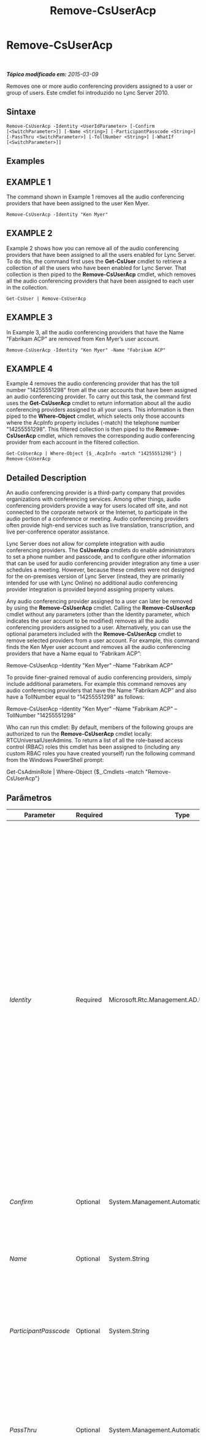 ﻿---
title: Remove-CsUserAcp
TOCTitle: Remove-CsUserAcp
ms:assetid: dec450bb-d523-468d-aee4-07fdc3d567c4
ms:mtpsurl: https://technet.microsoft.com/pt-br/library/Gg398982(v=OCS.15)
ms:contentKeyID: 49308335
ms.date: 05/19/2016
mtps_version: v=OCS.15
ms.translationtype: HT
---

# Remove-CsUserAcp

 

_**Tópico modificado em:** 2015-03-09_

Removes one or more audio conferencing providers assigned to a user or group of users. Este cmdlet foi introduzido no Lync Server 2010.

## Sintaxe

    Remove-CsUserAcp -Identity <UserIdParameter> [-Confirm [<SwitchParameter>]] [-Name <String>] [-ParticipantPasscode <String>] [-PassThru <SwitchParameter>] [-TollNumber <String>] [-WhatIf [<SwitchParameter>]]

## Examples

## EXAMPLE 1

The command shown in Example 1 removes all the audio conferencing providers that have been assigned to the user Ken Myer.

    Remove-CsUserAcp -Identity "Ken Myer"

## EXAMPLE 2

Example 2 shows how you can remove all of the audio conferencing providers that have been assigned to all the users enabled for Lync Server. To do this, the command first uses the **Get-CsUser** cmdlet to retrieve a collection of all the users who have been enabled for Lync Server. That collection is then piped to the **Remove-CsUserAcp** cmdlet, which removes all the audio conferencing providers that have been assigned to each user in the collection.

    Get-CsUser | Remove-CsUserAcp

## EXAMPLE 3

In Example 3, all the audio conferencing providers that have the Name "Fabrikam ACP" are removed from Ken Myer’s user account.

    Remove-CsUserAcp -Identity "Ken Myer" -Name "Fabrikam ACP"

## EXAMPLE 4

Example 4 removes the audio conferencing provider that has the toll number "14255551298" from all the user accounts that have been assigned an audio conferencing provider. To carry out this task, the command first uses the **Get-CsUserAcp** cmdlet to return information about all the audio conferencing providers assigned to all your users. This information is then piped to the **Where-Object** cmdlet, which selects only those accounts where the AcpInfo property includes (-match) the telephone number "14255551298". This filtered collection is then piped to the **Remove-CsUserAcp** cmdlet, which removes the corresponding audio conferencing provider from each account in the filtered collection.

    Get-CsUserAcp | Where-Object {$_.AcpInfo -match "14255551298"} | Remove-CsUserAcp

## Detailed Description

An audio conferencing provider is a third-party company that provides organizations with conferencing services. Among other things, audio conferencing providers provide a way for users located off site, and not connected to the corporate network or the Internet, to participate in the audio portion of a conference or meeting. Audio conferencing providers often provide high-end services such as live translation, transcription, and live per-conference operator assistance.

Lync Server does not allow for complete integration with audio conferencing providers. The **CsUserAcp** cmdlets do enable administrators to set a phone number and passcode, and to configure other information that can be used for audio conferencing provider integration any time a user schedules a meeting. However, because these cmdlets were not designed for the on-premises version of Lync Server (instead, they are primarily intended for use with Lync Online) no additional audio conferencing provider integration is provided beyond assigning property values.

Any audio conferencing provider assigned to a user can later be removed by using the **Remove-CsUserAcp** cmdlet. Calling the **Remove-CsUserAcp** cmdlet without any parameters (other than the Identity parameter, which indicates the user account to be modified) removes all the audio conferencing providers assigned to a user. Alternatively, you can use the optional parameters included with the **Remove-CsUserAcp** cmdlet to remove selected providers from a user account. For example, this command finds the Ken Myer user account and removes all the audio conferencing providers that have a Name equal to “Fabrikam ACP”:

Remove-CsUserAcp –Identity "Ken Myer" –Name "Fabrikam ACP"

To provide finer-grained removal of audio conferencing providers, simply include additional parameters. For example this command removes any audio conferencing providers that have the Name “Fabrikam ACP” and also have a TollNumber equal to "14255551298" as follows:

Remove-CsUserAcp –Identity "Ken Myer" –Name "Fabrikam ACP" –TollNumber "14255551298"

Who can run this cmdlet: By default, members of the following groups are authorized to run the **Remove-CsUserAcp** cmdlet locally: RTCUniversalUserAdmins. To return a list of all the role-based access control (RBAC) roles this cmdlet has been assigned to (including any custom RBAC roles you have created yourself) run the following command from the Windows PowerShell prompt:

Get-CsAdminRole | Where-Object {$\_.Cmdlets –match "Remove-CsUserAcp"}

## Parâmetros


<table>
<colgroup>
<col style="width: 25%" />
<col style="width: 25%" />
<col style="width: 25%" />
<col style="width: 25%" />
</colgroup>
<thead>
<tr class="header">
<th>Parameter</th>
<th>Required</th>
<th>Type</th>
<th>Description</th>
</tr>
</thead>
<tbody>
<tr class="odd">
<td><p><em>Identity</em></p></td>
<td><p>Required</p></td>
<td><p>Microsoft.Rtc.Management.AD.UserIdParameter</p></td>
<td><p>Indicates the Identity of the user account from which the audio conferencing provider is to be removed. You can specify a user's identity using one of four formats: 1) the user's SIP address; 2) the user's user principal name (UPN); 3) the user's domain name and logon name, in the form domain\logon (for example, litwareinc\kenmyer); and, 4) the user's Serviços de Domínio Active Directory display name (for example, Ken Myer). User Identities can also be reference by using the user’s Active Directory distinguished name.</p>
<p>You can use the asterisk (*) wildcard character when using the Display Name as the user Identity. For example, the Identity &quot;* Smith&quot; returns all the users with a display name that ends with the string value &quot; Smith&quot;.</p>
<p></p></td>
</tr>
<tr class="even">
<td><p><em>Confirm</em></p></td>
<td><p>Optional</p></td>
<td><p>System.Management.Automation.SwitchParameter</p></td>
<td><p>Solicita confirmação antes da execução do comando.</p></td>
</tr>
<tr class="odd">
<td><p><em>Name</em></p></td>
<td><p>Optional</p></td>
<td><p>System.String</p></td>
<td><p>Name of the audio conferencing provider. For example: -Name &quot;Fabrikam Conference Services&quot;.</p></td>
</tr>
<tr class="even">
<td><p><em>ParticipantPasscode</em></p></td>
<td><p>Optional</p></td>
<td><p>System.String</p></td>
<td><p>Passcode required when connecting to a conference by using the audio conferencing provider. For example: -PassCode &quot;0712&quot;.</p></td>
</tr>
<tr class="odd">
<td><p><em>PassThru</em></p></td>
<td><p>Optional</p></td>
<td><p>System.Management.Automation.SwitchParameter</p></td>
<td><p>Enables you to pass a user object through the pipeline that represents the user who is having the audio conferencing provider removed. By default, the <strong>Remove-CsUserAcp</strong> cmdlet does not pass objects through the pipeline.</p></td>
</tr>
<tr class="even">
<td><p><em>TollNumber</em></p></td>
<td><p>Optional</p></td>
<td><p>System.String</p></td>
<td><p>Non-toll-free phone number used for audio conferences. For example: -TollNumber &quot;14255551298&quot;.</p></td>
</tr>
<tr class="odd">
<td><p><em>WhatIf</em></p></td>
<td><p>Optional</p></td>
<td><p>System.Management.Automation.SwitchParameter</p></td>
<td><p>Descreve o que aconteceria se o comando fosse executado sem ser executado de fato.</p></td>
</tr>
</tbody>
</table>


## Input Types

String or Microsoft.Rtc.Management.ADConnect.Schema.ADUser object. The **Remove-CsUserAcp** cmdlet accepts a pipelined string value representing the Identity of a user account that has been enabled for Lync Server. The cmdlet also accepts pipelined instances of the Active Directory user object.

## Return Types

None.

## Consulte Também

#### Outros Recursos

[Get-CsUserAcp](get-csuseracp.md)  
[Set-CsUserAcp](set-csuseracp.md)

